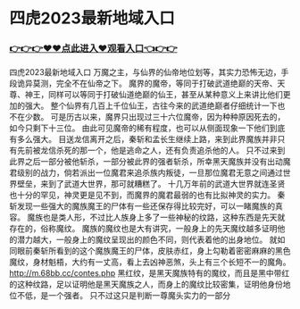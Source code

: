 # 四虎2023最新地域入口

### <a href="https://github.com/hytcd/huah/issues/1">👉👉👉♥♥点此进入♥观看入口👈👉👉</a>

四虎2023最新地域入口
 万魔之主，与仙界的仙帝地位划等，其实力恐怖无边，手段诡异莫测，完全不在仙帝之下。
    魔界的魔帝，等同于打破武道绝巅的天帝、天尊、神王，同样可以等同于打破仙道绝巅的仙王，甚至从某种意义上来讲比他们更加的强大。
    整个仙界有几百上千位仙王，古往今来的武道绝巅者仔细统计一下也不在少数。
    可是历古以来，魔界只出现过三十六位魔帝，因为种种原因死去的，如今只剩下十三位。
    由此可见魔帝的稀有程度，也可以从侧面现象一下他们到底有多么强大。
    目送龙信离开之后，秦斩和孟长生继续上路，来到此界魔族并非只有先前被龙信杀死的那一个，他是逃命之人，还有负责追杀他的人。
    只不过来到此界之后一部分被他斩杀，一部分被此界的强者斩杀，所幸黑天魔族并没有出动魔君级别的战力，倘若派出一位魔君来追杀族内叛徒，一旦那位魔君无意之间通过世界壁垒，来到了武道大世界，那可就糟糕了。
    十几万年前的武道大世界就连圣贤也十分的罕见，神灵更是见不到，而魔界的魔君最弱的也有比拟神灵的实力。
    秦斩发现一些强大的魔族魔王的尸体有一些还保存得比较完好，可以一睹魔族的真容。
    魔族也是类人形，不过比人族身上多了一些神秘的纹路，这种东西是先天就存在的，俗称魔纹。
    魔族的魔纹也是大有讲究，一般身上的先天魔纹越多证明他的潜力越大，一般身上的魔纹呈现出的颜色不同，则代表着他的出身地位。
    就如同眼前秦斩所看到的这个魔族魔王的尸体，皮肤赤红，身上勾勒着密密麻麻的黑色魔纹，身材魁梧，大约有一丈高，看上去凶神恶煞，头上有三个长短不一的魔角。
    http://m.68bb.cc/contes.php
    黑红纹，是黑天魔族特有的魔纹，而且是黑中带红的这种纹路，足以证明他是黑天魔族之人，而身上的魔纹比较密集，证明他身份地位不低，是一个强者。
    只不过这只是判断一尊魔头实力的一部分
